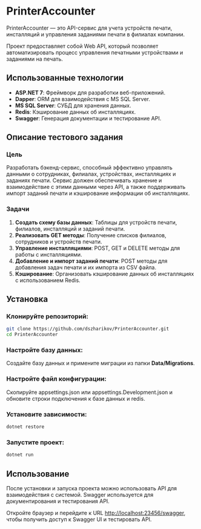 # PrinterAccounter

PrinterAccounter — это API-сервис для учета устройств печати, инсталляций и управления заданиями печати в филиалах компании. 

Проект предоставляет собой Web API, который позволяет автоматизировать процесс управления печатными устройствами и заданиями на печать.

## Использованные технологии

- **ASP.NET 7**: Фреймворк для разработки веб-приложений.
- **Dapper**: ORM для взаимодействия с MS SQL Server.
- **MS SQL Server**: СУБД для хранения данных.
- **Redis**: Кэширование данных об инсталляциях.
- **Swagger**: Генерация документации и тестирование API.

## Описание тестового задания

### Цель

Разработать бэкенд-сервис, способный эффективно управлять данными о сотрудниках, филиалах, устройствах, инсталляциях и заданиях печати. Сервис должен обеспечивать хранение и взаимодействие с этими данными через API, а также поддерживать импорт заданий печати и кэширование информации об инсталляциях.

### Задачи

1. **Создать схему базы данных**: Таблицы для устройств печати, филиалов, инсталляций и заданий печати.
2. **Реализовать GET методы**: Получение списков филиалов, сотрудников и устройств печати.
3. **Управление инсталляциями**: POST, GET и DELETE методы для работы с инсталляциями.
4. **Добавление и импорт заданий печати**: POST методы для добавления задач печати и их импорта из CSV файла.
5. **Кэширование**: Организовать кэширование данных об инсталляциях с использованием Redis.

## Установка

### Клонируйте репозиторий:
``` bash
git clone https://github.com/dszharikov/PrinterAccounter.git
cd PrinterAccounter
```

### Настройте базу данных:
Создайте базу данных и примените миграции из папки **Data/Migrations**.

### Настройте файл конфигурации:
Скопируйте appsettings.json или appsettings.Development.json и обновите строки подключения к базе данных и redis.

### Установите зависимости:
``` bash
dotnet restore
```

### Запустите проект:
``` bash
dotnet run
```

## Использование
После установки и запуска проекта можно использовать API для взаимодействия с системой. Swagger используется для документирования и тестирования API.

Откройте браузер и перейдите к URL [http://localhost:23456/swagger](http://localhost:23456/swagger), чтобы получить доступ к Swagger UI и тестировать API.
